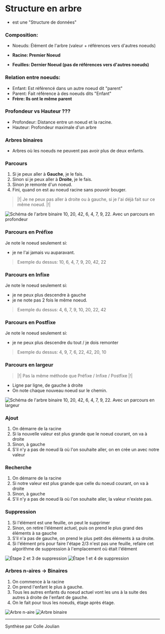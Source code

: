 # Structure en arbre

- est une "Structure de données"

### Composition:

- Noeuds: Élément de l'arbre (valeur + références vers d'autres noeuds)

- **Racine: Premier Noeud**

- **Feuilles: Dernier Noeud (pas de références vers d'autres noeuds)**

### Relation entre noeuds:
- Enfant: Est référencé dans un autre noeud dit "parent"
- Parent: Fait référence à des noeuds dits "Enfant"
- **Frère: Ils ont le même parent**

### Profondeur vs Hauteur ???

- Profondeur: Distance entre un noeud et la racine.
- Hauteur: Profondeur maximale d'un arbre

### Arbres binaires

- Arbres où les noeuds ne peuvent pas avoir plus de deux enfants.

### Parcours

1. Si je peux aller à **Gauche**, je le fais.
2. Sinon si je peux aller à **Droite**, je le fais.
3. Sinon je remonte d'un noeud.
4. Fini, quand on est au noeud racine sans pouvoir bouger.

> |!| Je ne peux pas aller à droite ou à gauche, si je l'ai déjà fait sur ce même noeud. |!|

<img style="max-width: 512px;" src="images/binary-tree.png" alt="Schéma de l'arbre binaire 10, 20, 42, 6, 4, 7, 9, 22. Avec un parcours en profondeur">

### Parcours en Préfixe

Je note le noeud seulement si:
- je ne l'ai jamais vu auparavant.

> Exemple du dessus: 10, 6, 4, 7, 9, 20, 42, 22

### Parcours en Infixe

Je note le noeud seulement si:
- je ne peux plus descendre à gauche
- je ne note pas 2 fois le même noeud.

> Exemple du dessus: 4, 6, 7, 9, 10, 20, 22, 42

### Parcours en Postfixe

Je note le noeud seulement si:
- je ne peux plus descendre du tout / je dois remonter

> Exemple du dessus: 4, 9, 7, 6, 22, 42, 20, 10

### Parcours en largeur

> |!| Pas la même méthode que Préfixe / Infixe / Postfixe |!|

- Ligne par ligne, de gauche à droite
- On note chaque nouveau noeud sur le chemin.

<img src="images/binary-tree-2.png" style="max-width: 512px" alt="Schéma de l'arbre binaire 10, 20, 42, 6, 4, 7, 9, 22. Avec un parcours en largeur">

### Ajout

1. On démarre de la racine
2. Si la nouvelle valeur est plus grande que le noeud courant, on va à droite
3. Sinon, à gauche
4. S'il n'y a pas de noeud là où l'on souhaite aller, on en crée un avec notre valeur

### Recherche

1. On démarre de la racine
2. Si notre valeur est plus grande que celle du noeud courant, on va à droite
3. Sinon, à gauche
4. S'il n'y a pas de noeud là où l'on souhaite aller, la valeur n'existe pas.

### Suppression

1. Si l'élément est une feuille, on peut le supprimer
2. Sinon, on retire l'élément actuel, puis on prend le plus grand des éléments à sa gauche
3. S'il n'a pas de gauche, on prend le plus petit des éléments à sa droite.
4. Si l'élément pris pour faire l'étape 2/3 n'est pas une feuille, refaire cet algorithme de suppression à l'emplacement où était l'élément

<img src="images/delete.png" style="max-width: 512px" alt="Étape 2 et 3 de suppression">
<img src="images/delete-2.png" style="max-width: 512px" alt="Étape 1 et 4 de suppression">

### Arbres n-aires -> Binaires

1. On commence à la racine
2. On prend l'enfant le plus à gauche.
3. Tous les autres enfants du noeud actuel vont les uns à la suite des autres à droite de l'enfant de gauche.
4. On le fait pour tous les noeuds, étage après étage.

<img src="images/n-air-tree.png" style="max-width: 512px" alt="Arbre n-aire">
<img src="images/binary-tree-3.png" style="max-width: 512px" alt="Arbre binaire">


---
Synthèse par Colle Joulian